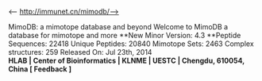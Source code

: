 <-- http://immunet.cn/mimodb/-->

MimoDB: a mimotope database and beyond
Welcome to MimoDB 
a database for mimotope and more
**New Minor Version: 4.3 
**Peptide Sequences: 22418 
Unique Peptides: 20840 
Mimotope Sets: 2463 
Complex structures: 259 
Released On: Jul 23th, 2014  
**HLAB | Center of Bioinformatics | KLNME | UESTC | Chengdu, 610054, China [ Feedback ]**